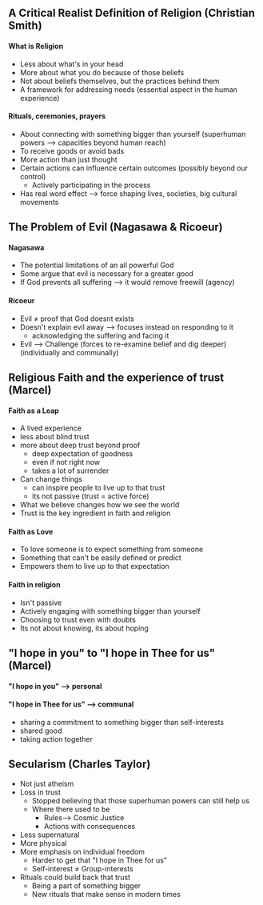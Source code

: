 ## A Critical Realist Definition of Religion (Christian Smith)
#### What is Religion
- Less about what's in your head 
- More about what you do because of those beliefs
- Not about beliefs themselves, but the practices behind them
- A framework for addressing needs (essential aspect in the human experience)

####  Rituals, ceremonies, prayers
- About connecting with something bigger than yourself (superhuman powers ⟶ capacities beyond human reach)
- To receive goods or avoid bads
- More action than just thought
- Certain actions can influence certain outcomes (possibly beyond our control)
	- Actively participating in the process
- Has real word effect ⟶ force shaping lives, societies, big cultural movements

## The Problem of Evil (Nagasawa & Ricoeur)
#### Nagasawa
- The potential limitations of an all powerful God
- Some argue that evil is necessary for a greater good
- If God prevents all suffering ⟶ it would remove freewill (agency)

#### Ricoeur
- Evil ≠ proof that God doesnt exists
- Doesn't explain evil away ⟶ focuses instead on responding to it
	- acknowledging the suffering and facing it
- Evil ⟶ Challenge (forces to re-examine belief and dig deeper) (individually and communally)

## Religious Faith and the experience of trust (Marcel)
#### Faith as a Leap
- A lived experience
- less about blind trust
- more about deep trust beyond proof
	- deep expectation of goodness
	- even if not right now
	- takes a lot of surrender
- Can change things
	- can inspire people to live up to that trust
	- its not passive (trust = active force)
- What we believe changes how we see the world
- Trust is the key ingredient in faith and religion

#### Faith as Love
- To love someone is to expect something from someone
- Something that can't be easily defined or predict
- Empowers them to live up to that expectation

#### Faith in religion
- Isn't passive
- Actively engaging with something bigger than yourself
- Choosing to trust even with doubts
- Its not about knowing, its about hoping

## "I hope in you" to "I hope in Thee for us" (Marcel)
#### "I hope in you" ⟶ personal
#### "I hope in Thee for us" ⟶ communal
- sharing a commitment to something bigger than self-interests
- shared good
- taking action together

## Secularism (Charles Taylor)
- Not just atheism
- Loss in trust
	- Stopped believing that those superhuman powers can still help us
	- Where there used to be
		- Rules⟶ Cosmic Justice
		- Actions with consequences
- Less supernatural
- More physical
- More emphasis on individual freedom
	- Harder to get that "I hope in Thee for us"
	- Self-interest ≠ Group-interests
- Rituals could build back that trust
	- Being a part of something bigger
	- New rituals that make sense in modern times